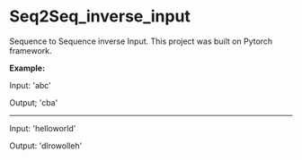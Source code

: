 # Seq2Seq_inverse_input
Sequence to Sequence inverse Input.
This project was built on Pytorch framework. 

**Example:**

Input: 'abc'

Output; 'cba'

----------------------------------

Input: 'helloworld'

Output: 'dlrowolleh'

